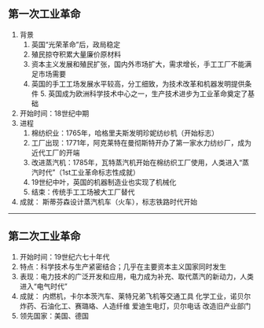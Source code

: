 ## 第一次工业革命
1. 背景
	1. 英国“光荣革命”后，政局稳定
	2. 殖民掠夺积累大量廉价原材料
	 3. 资本主义发展和殖民扩张，国内外市场扩大，需求增长，手工工厂不能满足市场需要
	  4. 英国的手工工场发展水平较高，分工细致，为技术改革和机器发明提供条件
	   5. 英国成为欧洲科学技术中心之一，生产技术进步为工业革命奠定了基础
2. 开始时间：18世纪中期
3. 进程
	1. 棉纺织业：1765年，哈格里夫斯发明珍妮纺纱机（开始标志）
	 2. 工厂出现：1771年，阿克莱特在曼彻斯特开办了第一家水力纺纱厂，成为近代工厂的开端
	3. 改进蒸汽机：1785年，瓦特蒸汽机开始在棉纺织工厂使用，人类进入“蒸汽时代”（1st工业革命标志性成就）
	4. 19世纪中叶，英国的机器制造业也实现了机械化
	 5. 结束：传统手工工场被大工厂替代
4. 成就：
	斯蒂芬森设计蒸汽机车（火车），标志铁路时代开始
---
## 第二次工业革命
1. 开始时间：19世纪六七十年代
2. 特点：科学技术与生产紧密结合；几乎在主要资本主义国家同时发生
3. 表现：电力技术的广泛开发和应用，电力成为补充、取代蒸汽的新动力，人类进入“电气时代”
4. 成就：
	内燃机，卡尔本茨汽车、莱特兄弟飞机等交通工具
	 化学工业，诺贝尔炸药、石油化工、赛璐珞、人造纤维
	爱迪生电灯，贝尔电话
	 改造旧产业部门
5. 领先国家：美国、德国
